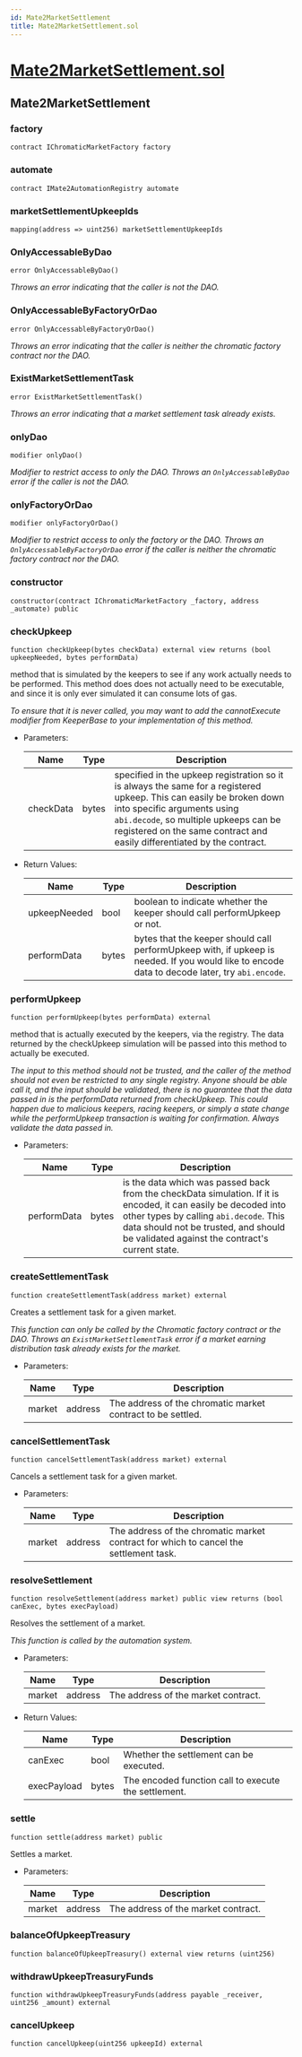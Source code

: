 ```yaml
---
id: Mate2MarketSettlement
title: Mate2MarketSettlement.sol
---
```

# [Mate2MarketSettlement.sol](https://github.com/chromatic-protocol/contracts/tree/main/contracts/core/automation/Mate2MarketSettlement.sol)

## Mate2MarketSettlement

### factory

```solidity
contract IChromaticMarketFactory factory
```

### automate

```solidity
contract IMate2AutomationRegistry automate
```

### marketSettlementUpkeepIds

```solidity
mapping(address => uint256) marketSettlementUpkeepIds
```

### OnlyAccessableByDao

```solidity
error OnlyAccessableByDao()
```

_Throws an error indicating that the caller is not the DAO._

### OnlyAccessableByFactoryOrDao

```solidity
error OnlyAccessableByFactoryOrDao()
```

_Throws an error indicating that the caller is neither the chromatic factory contract nor the DAO._

### ExistMarketSettlementTask

```solidity
error ExistMarketSettlementTask()
```

_Throws an error indicating that a market settlement task already exists._

### onlyDao

```solidity
modifier onlyDao()
```

_Modifier to restrict access to only the DAO.
     Throws an `OnlyAccessableByDao` error if the caller is not the DAO._

### onlyFactoryOrDao

```solidity
modifier onlyFactoryOrDao()
```

_Modifier to restrict access to only the factory or the DAO.
     Throws an `OnlyAccessableByFactoryOrDao` error if the caller is neither the chromatic factory contract nor the DAO._

### constructor

```solidity
constructor(contract IChromaticMarketFactory _factory, address _automate) public
```

### checkUpkeep

```solidity
function checkUpkeep(bytes checkData) external view returns (bool upkeepNeeded, bytes performData)
```

method that is simulated by the keepers to see if any work actually
needs to be performed. This method does does not actually need to be
executable, and since it is only ever simulated it can consume lots of gas.

_To ensure that it is never called, you may want to add the
cannotExecute modifier from KeeperBase to your implementation of this
method._

- Parameters:

  | Name | Type | Description |
  | ---- | ---- | ----------- |
  | checkData | bytes | specified in the upkeep registration so it is always the same for a registered upkeep. This can easily be broken down into specific arguments using `abi.decode`, so multiple upkeeps can be registered on the same contract and easily differentiated by the contract. |

- Return Values:

  | Name | Type | Description |
  | ---- | ---- | ----------- |
  | upkeepNeeded | bool | boolean to indicate whether the keeper should call performUpkeep or not. |
  | performData | bytes | bytes that the keeper should call performUpkeep with, if upkeep is needed. If you would like to encode data to decode later, try `abi.encode`. |

### performUpkeep

```solidity
function performUpkeep(bytes performData) external
```

method that is actually executed by the keepers, via the registry.
The data returned by the checkUpkeep simulation will be passed into
this method to actually be executed.

_The input to this method should not be trusted, and the caller of the
method should not even be restricted to any single registry. Anyone should
be able call it, and the input should be validated, there is no guarantee
that the data passed in is the performData returned from checkUpkeep. This
could happen due to malicious keepers, racing keepers, or simply a state
change while the performUpkeep transaction is waiting for confirmation.
Always validate the data passed in._

- Parameters:

  | Name | Type | Description |
  | ---- | ---- | ----------- |
  | performData | bytes | is the data which was passed back from the checkData simulation. If it is encoded, it can easily be decoded into other types by calling `abi.decode`. This data should not be trusted, and should be validated against the contract's current state. |

### createSettlementTask

```solidity
function createSettlementTask(address market) external
```

Creates a settlement task for a given market.

_This function can only be called by the Chromatic factory contract or the DAO.
     Throws an `ExistMarketSettlementTask` error if a market earning distribution task already exists for the market._

- Parameters:

  | Name | Type | Description |
  | ---- | ---- | ----------- |
  | market | address | The address of the chromatic market contract to be settled. |

### cancelSettlementTask

```solidity
function cancelSettlementTask(address market) external
```

Cancels a settlement task for a given market.

- Parameters:

  | Name | Type | Description |
  | ---- | ---- | ----------- |
  | market | address | The address of the chromatic market contract for which to cancel the settlement task. |

### resolveSettlement

```solidity
function resolveSettlement(address market) public view returns (bool canExec, bytes execPayload)
```

Resolves the settlement of a market.

_This function is called by the automation system._

- Parameters:

  | Name | Type | Description |
  | ---- | ---- | ----------- |
  | market | address | The address of the market contract. |

- Return Values:

  | Name | Type | Description |
  | ---- | ---- | ----------- |
  | canExec | bool | Whether the settlement can be executed. |
  | execPayload | bytes | The encoded function call to execute the settlement. |

### settle

```solidity
function settle(address market) public
```

Settles a market.

- Parameters:

  | Name | Type | Description |
  | ---- | ---- | ----------- |
  | market | address | The address of the market contract. |

### balanceOfUpkeepTreasury

```solidity
function balanceOfUpkeepTreasury() external view returns (uint256)
```

### withdrawUpkeepTreasuryFunds

```solidity
function withdrawUpkeepTreasuryFunds(address payable _receiver, uint256 _amount) external
```

### cancelUpkeep

```solidity
function cancelUpkeep(uint256 upkeepId) external
```

